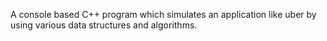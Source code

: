 A console based C++ program which simulates an application like uber by using various data structures and algorithms.  

